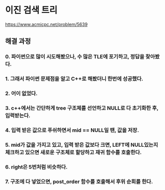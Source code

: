 # 이진 검색 트리
https://www.acmicpc.net/problem/5639
## 해결 과정
### 0. 파이썬으로 많이 시도해봤으나, 수 많은 TLE에 포기하고, 정답을 찾아봤다.
### 1. 그래서 파이썬 문제점을 알고 C++로 해봤더니 한번에 성공했다.
### 2. 어이 없었다.
### 3. c++에서는 간단하게 tree 구조체를 선언하고 NULL로 다 초기화한 후, 입력받는다.
### 4. 입력 받은 값으로 푸쉬하면서 mid == NULL일 땐, 값을 저장.
### 5. mid가 값을 가지고 있고, 입력 받은 값보다 크면, LEFT에 NULL있는지 체크하고 있으면 새로운 구조체로 할당하고 재귀 함수를 호출한다.
### 6. right은 5번처럼 비슷하다.
### 7. 구조에 다 넣었으면, post_order 함수를 호출해서 후위 순회를 한다.
